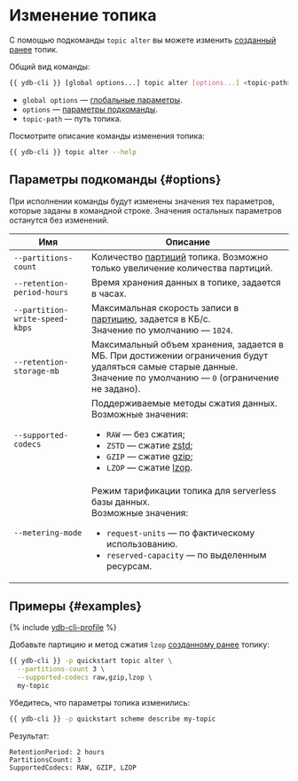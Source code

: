 # Изменение топика

С помощью подкоманды `topic alter` вы можете изменить [созданный ранее](topic-create.md) топик.

Общий вид команды:

```bash
{{ ydb-cli }} [global options...] topic alter [options...] <topic-path>
```

* `global options` — [глобальные параметры](commands/global-options.md).
* `options` — [параметры подкоманды](#options).
* `topic-path` — путь топика.

Посмотрите описание команды изменения топика:

```bash
{{ ydb-cli }} topic alter --help
```

## Параметры подкоманды {#options}

При исполнении команды будут изменены значения тех параметров, которые заданы в командной строке. Значения остальных параметров останутся без изменений.

Имя | Описание
---|---
`--partitions-count`| Количество [партиций](../../concepts/topic.md#partitioning) топика. Возможно только увеличение количества партиций.
`--retention-period-hours` | Время хранения данных в топике, задается в часах.
`--partition-write-speed-kbps` | Максимальная скорость записи в [партицию](../../concepts/topic.md#partitioning), задается в КБ/с.<br>Значение по умолчанию — `1024`.
`--retention-storage-mb` | Максимальный объем хранения, задается в МБ. При достижении ограничения будут удаляться самые старые данные.<br>Значение по умолчанию — `0` (ограничение не задано).
`--supported-codecs` | Поддерживаемые методы сжатия данных.<br>Возможные значения:<ul><li>`RAW` — без сжатия;</li><li>`ZSTD` — сжатие [zstd](https://ru.wikipedia.org/wiki/Zstandard);</li><li>`GZIP` — сжатие [gzip](https://ru.wikipedia.org/wiki/Gzip);</li><li>`LZOP` — сжатие [lzop](https://ru.wikipedia.org/wiki/Lzop).</li></ul>
`--metering-mode` | Режим тарификации топика для serverless базы данных.<br>Возможные значения:<ul><li>`request-units` — по фактическому использованию.</li><li>`reserved-capacity` — по выделенным ресурсам.</li></ul>

## Примеры {#examples}

{% include [ydb-cli-profile](../../_includes/ydb-cli-profile.md) %}

Добавьте партицию и метод сжатия `lzop` [созданному ранее](topic-create.md) топику:

```bash
{{ ydb-cli }} -p quickstart topic alter \
  --partitions-count 3 \
  --supported-codecs raw,gzip,lzop \
  my-topic
```

Убедитесь, что параметры топика изменились:

```bash
{{ ydb-cli }} -p quickstart scheme describe my-topic
```

Результат:

```text
RetentionPeriod: 2 hours
PartitionsCount: 3
SupportedCodecs: RAW, GZIP, LZOP
```
